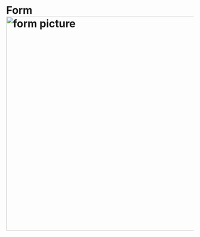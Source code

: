 # Form<img width="575" alt="form picture" src="https://user-images.githubusercontent.com/96592956/170044746-237f749e-4196-4a05-9731-3c45dc0c81b9.png">
